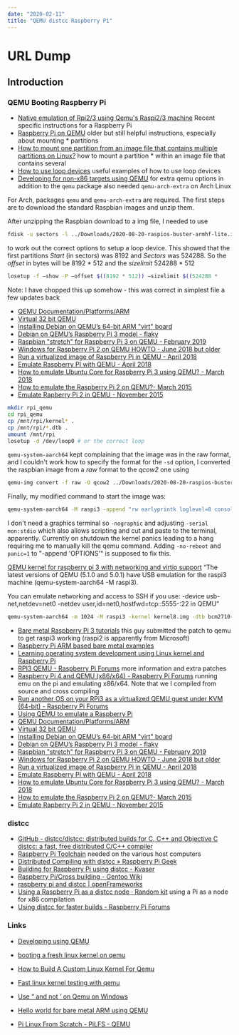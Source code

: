 ```yaml
---
date: "2020-02-11"
title: "QEMU distcc Raspberry Pi"
---
```

<!-- 2020-02-11-QEMU-Raspberry-Pi.md -->

<!-- markdownlint-disable MD025 -->
# URL Dump
<!-- markdownlint-enable MD025 -->

## Introduction

### QEMU Booting Raspberry Pi

* [Native emulation of Rpi2/3 using Qemu's Raspi2/3 machine](https://github.com/dhruvvyas90/qemu-rpi-kernel/tree/master/native-emuation) Recent specific instructions for a Raspberry Pi
* [Raspberry Pi on QEMU](https://azeria-labs.com/emulate-raspberry-pi-with-qemu/) older but still helpful instructions, especially about mounting * partitions
* [How to mount one partition from an image file that contains multiple partitions on Linux?](https://stackoverflow.com/questions/1419489/how-to-mount-one-partition-from-an-image-file-that-contains-multiple-partitions) how to mount a partition * within an image file that contains several
* [How to use loop devices](https://blog.sleeplessbeastie.eu/2017/07/03/how-to-use-loop-devices/) useful examples of how to use loop devices
* [Developing for non-x86 targets using QEMU](https://landley.net/aboriginal/presentation.html) for extra qemu options
in addition to the `qemu` package also needed `qemu-arch-extra` on Arch Linux

For Arch, packages `qemu` and `qemu-arch-extra` are required. The first steps are to download the standard Raspbian images and unzip them.

After unzipping the Raspbian download to a img file, I needed to use

```bash
fdisk -u sectors -l ../Downloads/2020-08-20-raspios-buster-armhf-lite.img
```

to work out the correct options to setup a loop device.  This showed that the first partitions *Start* (in sectors) was 8192 and *Sectors* was 524288.  So the *offset* in bytes will be 8192 * 512 and the *sizelimit* 524288 * 512

```bash
losetup -f —show -P —offset $((8192 * 512)) —sizelimit $((524288 *
```

Note: I have chopped this up somehow - this was correct in simplest file a few updates back

* [QEMU Documentation/Platforms/ARM](https://wiki.qemu.org/Documentation/Platforms/ARM#Generic_ARM_system_emulation_with_the_virt_machine)
* [Virtual 32 bit QEMU](https://translatedcode.wordpress.com/2016/11/03/installing-debian-on-qemus-32-bit-arm-virt-board/)
* [Installing Debian on QEMU’s 64-bit ARM "virt" board](https://translatedcode.wordpress.com/2017/07/24/installing-debian-on-qemus-64-bit-arm-virt-board/* )
* [Debian on QEMU’s Raspberry Pi 3 model - flaky](https://translatedcode.wordpress.com/2018/04/25/debian-on-qemus-raspberry-pi-3-model/)
* [Raspbian "stretch" for Raspberry Pi 3 on QEMU - February 2019](https://github.com/wimvanderbauwhede/limited-systems/wiki/Raspbian-%22stretch%22-for-Raspberry-Pi-3-on-QEMU)
* [Windows for Raspberry Pi 2 on QEMU HOWTO - June 2018 but older](https://github.com/0xabu/qemu/wiki)
* [Run a virtualized image of Raspberry Pi in QEMU - April 2018](https://tkrel.com/7390)
* [Emulate Raspberry PI with QEMU - April 2018](http://blog.hellonico.info/iot/arm_on_qemu/)
* [How to emulate Ubuntu Core for Raspberry Pi 3 using QEMU? - March 2018](https://stackoverflow.com/questions/49134948/how-to-emulate-ubuntu-core-for-raspberry-pi-3-using-qemu)
* [How to emulate the Raspberry Pi 2 on QEMU?- March 2015](https://stackoverflow.com/questions/28880833/how-to-emulate-the-raspberry-pi-2-on-qemu)
* [Emulate Rapberry Pi 2 in QEMU - November 2015](https://blog.3mdeb.com/2015/2015-12-30-emulate-rapberry-pi-2-in-qemu/)


```bash
mkdir rpi_qemu
cd rpi_qemu
cp /mnt/rpi/kernel* .
cp /mnt/rpi/*.dtb .
umount /mnt/rpi
losetup -d /dev/loop0 # or the correct loop
```

`qemu-system-aarch64` kept complaining that the image was in the raw format, and I couldn't work how to specify the format for the `-sd` option, I converted the raspbian image from a *raw* format to the *qcow2* one using

```bash
qemu-img convert -f raw -O qcow2 ../Downloads/2020-08-20-raspios-buster-armhf-lite.img rpi.qcow2
```

Finally, my modified command to start the image was:

```bash
qemu-system-aarch64 -M raspi3 -append "rw earlyprintk loglevel=8 console=ttyAMA0,115200 dwc_otg.lpm_enable=0 root=/dev/mmcblk0p2 rootdelay=1" -dtb ./bcm2710-rpi-3-b-plus.dtb -sd rpi.qcow2 -kernel kernel8.img -m 1G -smp 4 -serial stdio -usb -device usb-mouse -device usb-kbd
```

I don't need a graphics terminal so `-nographic` and adjusting `-serial mon:stdio` which also allows scripting and cut and paste to the terminal, apparently.  Currently on shutdown the kernel panics leading to a hang requiring me to manually kill the qemu command. Adding `-no-reboot` and `panic=1` to "-append 'OPTIONS'" is supposed to fix this.

[QEMU kernel for raspberry pi 3 with networking and virtio support](https://stackoverflow.com/questions/61562014/qemu-kernel-for-raspberry-pi-3-with-networking-and-virtio-support) “The latest versions of QEMU (5.1.0 and 5.0.1) have USB emulation for the raspi3 machine (qemu-system-aarch64 -M raspi3).

You can emulate networking and access to SSH if you use: -device usb-net,netdev=net0 -netdev user,id=net0,hostfwd=tcp::5555-:22 in QEMU”

```bash
qemu-system-aarch64 -m 1024 -M raspi3 -kernel kernel8.img -dtb bcm2710-rpi-3-b-plus.dtb -sd 2020-08-20-raspios-buster-armhf.img -append “console=ttyAMA0 root=/dev/mmcblk0p2 rw rootwait rootfstype=ext4” -nographic -device usb-net,netdev=net0 -netdev user,id=net0,hostfwd=tcp::5555-:22
```

* [Bare metal Raspberry Pi 3 tutorials](https://github.com/bztsrc/raspi3-tutorial) this guy submitted the patch to qemu to get raspi3 working (raspi2 is apparently from Microsoft)
* [Raspberry Pi ARM based bare metal examples](https://github.com/dwelch67/raspberrypi)
* [Learning operating system development using Linux kernel and Raspberry Pi](https://github.com/s-matyukevich/raspberry-pi-os)
* [RPI3 QEMU - Raspberry Pi Forums](https://www.raspberrypi.org/forums/viewtopic.php?f=72&t=195565&sid=030b9410f3f3172af333d2eea90a2646) more information and extra patches
* [Raspberry Pi 4 and QEMU (x86/x64) - Raspberry Pi Forums](https://www.raspberrypi.org/forums/viewtopic.php?t=246886) running emu on the pi and emulating x86/x64.  Note that we I compiled from source and cross compiling
* [Run another OS on your RPi3 as a virtualized QEMU guest under KVM (64-bit) - Raspberry Pi Forums](https://www.raspberrypi.org/forums/viewtopic.php?t=224057)
* [Using QEMU to emulate a Raspberry Pi](https://blog.agchapman.com/using-qemu-to-emulate-a-raspberry-pi/)
* [QEMU Documentation/Platforms/ARM](https://wiki.qemu.org/Documentation/Platforms/ARM#Generic_ARM_system_emulation_with_the_virt_machine)
* [Virtual 32 bit QEMU](https://translatedcode.wordpress.com/2016/11/03/installing-debian-on-qemus-32-bit-arm-virt-board/)
* [Installing Debian on QEMU’s 64-bit ARM "virt" board](https://translatedcode.wordpress.com/2017/07/24/installing-debian-on-qemus-64-bit-arm-virt-board/* )
* [Debian on QEMU’s Raspberry Pi 3 model - flaky](https://translatedcode.wordpress.com/2018/04/25/debian-on-qemus-raspberry-pi-3-model/)
* [Raspbian "stretch" for Raspberry Pi 3 on QEMU - February 2019](https://github.com/wimvanderbauwhede/limited-systems/wiki/Raspbian-%22stretch%22-for-Raspberry-Pi-3-on-QEMU)
* [Windows for Raspberry Pi 2 on QEMU HOWTO - June 2018 but older](https://github.com/0xabu/qemu/wiki)
* [Run a virtualized image of Raspberry Pi in QEMU - April 2018](https://tkrel.com/7390)
* [Emulate Raspberry PI with QEMU - April 2018](http://blog.hellonico.info/iot/arm_on_qemu/)
* [How to emulate Ubuntu Core for Raspberry Pi 3 using QEMU? - March 2018](https://stackoverflow.com/questions/49134948/how-to-emulate-ubuntu-core-for-raspberry-pi-3-using-qemu)
* [How to emulate the Raspberry Pi 2 on QEMU?- March 2015](https://stackoverflow.com/questions/28880833/how-to-emulate-the-raspberry-pi-2-on-qemu)
* [Emulate Rapberry Pi 2 in QEMU - November 2015](https://blog.3mdeb.com/2015/2015-12-30-emulate-rapberry-pi-2-in-qemu/)

### distcc

* [GitHub - distcc/distcc: distributed builds for C, C++ and Objective C](https://github.com/distcc/distcc) [distcc: a fast, free distributed C/C++ compiler](https://distcc.github.io)
* [Raspberry Pi Toolchain](https://github.com/raspberrypi/tools) needed on the various host computers
* [Distributed Compiling with distcc » Raspberry Pi Geek](https://www.raspberry-pi-geek.com/Archive/2016/17/Distributed-software-compilation-for-the-Raspberry-Pi)
* [Building for Raspberry Pi using distcc - Kvaser](https://www.kvaser.com/developer-blog/building-raspberry-pi-using-distcc/)
* [Raspberry Pi/Cross building - Gentoo Wiki](https://wiki.gentoo.org/wiki/Raspberry_Pi/Cross_building)
* [raspberry pi and distcc | openFrameworks](https://openframeworks.cc/setup/raspberrypi/raspberry-pi-distcc-guide/)
* [Using a Raspberry Pi as a distcc node · Random kit](https://jtanx.github.io/2019/04/19/rpi-distcc-node/) using a Pi as a node for x86 compilation
* [Using distcc for faster builds - Raspberry Pi Forums](https://www.raspberrypi.org/forums/viewtopic.php?t=60908)

### Links
<!-- markdownlint-disable MD034 -->

* [Developing using QEMU](http://www.landley.net/aboriginal/presentation.html)
* [booting a fresh linux kernel on qemu](https://ops.tips/notes/booting-linux-on-qemu/)
* [How to Build A Custom Linux Kernel For Qemu](https://mgalgs.github.io/2015/05/16/how-to-build-a-custom-linux-kernel-for-qemu-2015-edition.html)
* [Fast linux kernel testing with qemu](http://ncmiller.github.io/2016/05/14/linux-and-qemu.html)
* [Use “ and not ‘ on Qemu on Windows](https://github.com/dhruvvyas90/qemu-rpi-kernel/issues/71)
* [Hello world for bare metal ARM using QEMU](https://balau82.wordpress.com/2010/02/28/hello-world-for-bare-metal-arm-using-qemu/)

* [Pi Linux From Scratch - PiLFS - QEMU](https://intestinate.com/pilfs/beyond.html#qemuuser)

<!-- markdownlint-enable MD034 -->

